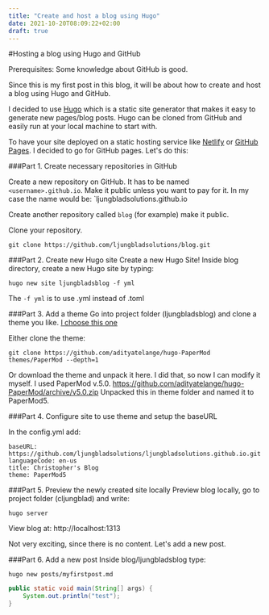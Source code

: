 ```yaml
---
title: "Create and host a blog using Hugo"
date: 2021-10-20T08:09:22+02:00
draft: true
---
```


#Hosting a blog using Hugo and GitHub

Prerequisites: Some knowledge about GitHub is good. 

Since this is my first post in this blog, it will be about how to create and host a blog using Hugo and GitHub.

I decided to use [Hugo](https://gohugo.io/about/what-is-hugo/) which is a static site generator that makes it easy to generate new pages/blog posts.
Hugo can be cloned from GitHub and easily run at your local machine to start with.

To have your site deployed on a static hosting service like [Netlify](https://www.netlify.com/) or [GitHub Pages](https://docs.github.com/en/pages/getting-started-with-github-pages/about-github-pages). 
I decided to go for GitHub pages. Let's do this:

###Part 1. Create necessary repositories in GitHub

Create a new repository on GitHub. It has to be named `<username>.github.io`.
Make it public unless you want to pay for it. In my case the name would be:
`ljungbladsolutions.github.io

Create another repository called `blog` (for example) make it public.

Clone your repository. 
```
git clone https://github.com/ljungbladsolutions/blog.git
```

###Part 2. Create new Hugo site
Create a new Hugo Site! Inside blog directory, create a new Hugo site by typing:
```
hugo new site ljungbladsblog -f yml
```
The `-f yml` is to use .yml instead of .toml

###Part 3. Add a theme
Go into project  folder (ljungbladsblog) and clone a theme you like.
[I choose this one](https://github.com/adityatelange/hugo-PaperMod/wiki/Installation)

Either clone the theme:
```
git clone https://github.com/adityatelange/hugo-PaperMod themes/PaperMod --depth=1
```

Or download the theme and unpack it here. I did that, so now I can modify it myself. I used PaperMod v.5.0.
https://github.com/adityatelange/hugo-PaperMod/archive/v5.0.zip
Unpacked this in theme folder and named it to PaperMod5.

###Part 4. Configure site to use theme and setup the baseURL

In the config.yml add:

```
baseURL: https://github.com/ljungbladsolutions/ljungbladsolutions.github.io.git
languageCode: en-us
title: Christopher's Blog
theme: PaperMod5
``` 

###Part 5. Preview the newly created site locally
Preview blog locally, go to project folder (cljungblad) and write:
```
hugo server
```
View blog at: 
http://localhost:1313

Not very exciting, since there is no content. Let's add a new post.

###Part 6. Add a new post
Inside blog/ljungbladsblog type:
```
hugo new posts/myfirstpost.md
```



```java
public static void main(String[] args) {
    System.out.println("test");
}
```

